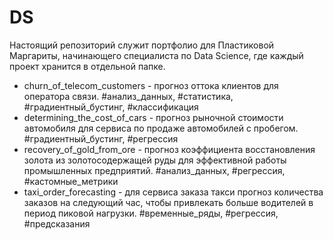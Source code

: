# DS
Настоящий репозиторий служит портфолио для Пластиковой Маргариты, начинающего специалиста по Data Science, где каждый проект хранится в отдельной папке.   
- churn_of_telecom_customers - прогноз оттока клиентов для оператора связи.
#анализ_данных, #статистика, #градиентный_бустинг, #классификация  
- determining_the_cost_of_cars - прогноз рыночной стоимости автомобиля для сервиса по продаже автомобилей с пробегом.
#градиентный_бустинг, #регрессия  
- recovery_of_gold_from_ore - прогноз коэффициента восстановления золота из золотосодержащей руды для эффективной работы промышленных предприятий.
#анализ_данных, #регрессия, #кастомные_метрики  
- taxi_order_forecasting - для сервиса заказа такси прогноз количества заказов на следующий час, чтобы привлекать больше водителей в период пиковой нагрузки.
#временные_ряды, #регрессия, #предсказания
